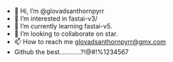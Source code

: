 - 👋 Hi, I’m @glovadsanthornpyrr
- 👀 I’m interested in fastai-v3/
- 🌱 I’m currently learning fastai-v5.
- 💞️ I’m looking to collaborate on star.
- 📫 How to reach me glovadsanthornpyrr@gmx.com
- Github the best............?!@#!%1234567
  
